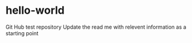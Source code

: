# hello-world
Git Hub test repository
Update the read me with relevent information as a starting point
